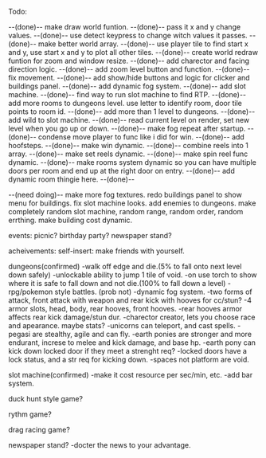 Todo:

--(done)--
make draw world funtion. --(done)--
pass it x and y change values. --(done)--
use detect keypress to change witch values it passes. --(done)--
make better world array. --(done)--
use player tile to find start x and y, use start x and y to plot all other tiles. --(done)--
create world redraw funtion for zoom and window resize. --(done)--
add charector and facing direction logic. --(done)--
add zoom level button and function. --(done)--
fix movement. --(done)--
add show/hide buttons and logic for clicker and buildings panel. --(done)--
add dynamic fog system. --(done)--
add slot machine. --(done)--
find way to run slot machine to find RTP. --(done)--
add more rooms to dungeons level. use letter to identify room, door tile points to room id. --(done)--
add more than 1 level to dungeons. --(done)--
add wild to slot machine. --(done)--
read current level on render, set new level when you go up or down. --(done)--
make fog repeat after startup. --(done)--
condense move player to func like i did for win. --(done)--
add hoofsteps. --(done)--
make win dynamic. --(done)--
combine reels into 1 array. --(done)--
make set reels dynamic. --(done)--
make spin reel func dynamic. --(done)--
make rooms system dynamic so you can have multiple doors per room and end up at the right door on entry. --(done)--
add dynamic room thingie here. --(done)--

--(need doing)--
make more fog textures.
redo buildings panel to show menu for buildings.
fix slot machine looks.
add enemies to dungeons.
make completely random slot machine, random range, random order, random errthing.
make building cost dynamic.


events:
picnic?
birthday party?
newspaper stand?

acheivements:
self-insert: make friends with yourself.

dungeons(confirmed)
-walk off edge and die.(5% to fall onto next level down safely)
-unlockable ability to jump 1 tile of void.
-on use torch to show where it is safe to fall down and not die.(100% to fall down a level)
-rpg/pokemon style battles. (prob not)
-dynamic fog system.
-two forms of attack, front attack with weapon and rear kick with hooves for cc/stun?
-4 armor slots, head, body, rear hooves, front hooves.
-rear hooves armor affects rear kick damage/stun dur.
-charector creator, lets you choose race and apearance. maybe stats?
-unicorns can teleport, and cast spells.
-pegasi are stealthy, agile and can fly.
-earth ponies are stronger and more endurant, increse to melee and kick damage, and base hp.
-earth pony can kick down locked door if they meet a strenght req?
-locked doors have a lock status, and a str req for kicking down.
-spaces not platform are void.


slot machine(confirmed)
-make it cost resource per sec/min, etc.
-add bar system.


duck hunt style game?

rythm game?

drag racing game?

newspaper stand?
-docter the news to your advantage.
